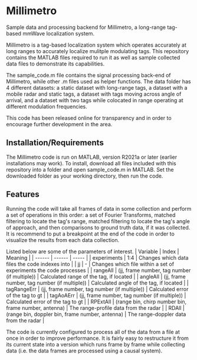 # Millimetro
 Sample data and processing backend for Millimetro, a long-range tag-based mmWave localization system.

Millimetro is a tag-based localization system which operates accurately at long ranges to accurately localize mulitple modulating tags. This repository contains the MATLAB files required to run it as well as sample collected data files to demonstrate its capabilities.

The sample_code.m file contains the signal processing back-end of Millimetro, while other .m files used as helper functions. The data folder has 4 different datasets: a static dataset with long-range tags, a dataset with a mobile radar and static tags, a dataset with tags moving across angle of arrival, and a dataset with two tags while colocated in range operating at different modulation frequencies.

This code has been released online for transparency and in order to encourage further development in the area.

## Installation/Requirements

The Millimetro code is run on MATLAB, version R2021a or later (earlier installations may work). To install, download all files included with this repository into a folder and open sample_code.m in MATLAB. Set the downloaded folder as your working directory, then run the code. 

## Features
Running the code will take all frames of data in some collection and perform a set of operations in this order: a set of Fourier Transforms, matched filtering to locate the tag's range,  matched filtering to locate the tag's angle of approach, and then comparisons to ground truth data, if it was collected. It is recommend to put a breakpoint at the end of the code in order to visualize the results from each data collection.

Listed below are some of the parameters of interest.
| Variable | Index | Meaning |
| ------ | ------ | ----- |
| experiments | 1:4 | Changes which data files the code indexes into |
| jj | - | Changes which file within a set of experiments the code processes |
| rangeAll | (jj, frame number, tag number (if multiple)) | Calculated range of the tag, if located |
| angleAll | (jj, frame number, tag number (if multiple)) | Calculated angle of the tag, if located |
| tagRangeErr | (jj, frame number, tag number (if multiple)) | Calculated error of the tag to gt |
| tagAoAErr | (jj, frame number, tag number (if multiple)) | Calculated error of the tag to gt |
| RPExtAll | (range bin, chirp number bin, frame number, antenna) | The range-profile data from the radar |
| RDAll | (range bin, doppler bin, frame number, antenna) | The range-doppler data from the radar |

The code is currently configured to process all of the data from a file at once in order to improve performance. It is fairly easy to restructure it from its current state into a version which runs frame by frame while collecting data (i.e. the data frames are processed using a causal system).
